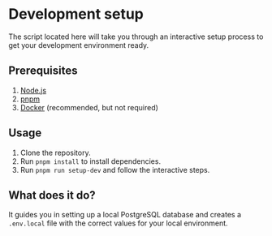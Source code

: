 # Development setup

The script located here will take you through an interactive setup process to get your development environment ready.

## Prerequisites

1. [Node.js](https://nodejs.org/)
2. [pnpm](https://pnpm.io/)
3. [Docker](https://www.docker.com/) (recommended, but not required)

## Usage

1. Clone the repository.
2. Run `pnpm install` to install dependencies.
3. Run `pnpm run setup-dev` and follow the interactive steps.

## What does it do?

It guides you in setting up a local PostgreSQL database and creates a `.env.local` file with the correct values for your local environment.
